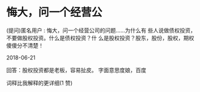 # 悔大，问一个经营公

(提问)匿名用户 : 悔大，问一个经营公司的问题……为什么有 些人说做债权投资，不要做股权投资。什么是债权投资？什 么是股权投资？股东，股份，股权，期权傻傻分不清楚！

2018-06-21

回答：股权投资都是老板，容易扯皮。 字面意思度娘，百度

词释比我解释的更详细(1 赞)
